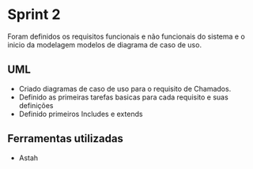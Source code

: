 # Sprint 2  

Foram definidos os requisitos funcionais e não funcionais do sistema e o inicio da modelagem 
  modelos de diagrama de caso de uso.

## UML
- Criado diagramas de caso de uso para o requisito de  Chamados.
- Definido as primeiras tarefas basicas para cada requisito e suas definições
- Definido primeiros Includes e extends


## Ferramentas utilizadas
- Astah
  
